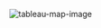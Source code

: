![tableau-map-image](https://github.com/ekanati/tableau/assets/157319562/2dce2674-222d-4faa-8474-ff04293b939c)
